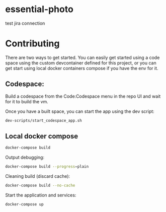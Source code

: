 # essential-photo

test jira connection

# Contributing

There are two ways to get started. You can easily get started using a code space using the custom devcontainer defined for this project, or you can get start using local docker containers compose if you have the env for it.

## Codespace:

Build a codespace from the Code:Codespace menu in the repo UI and wait for it to build the vm. 

Once you have a built space, you can start the app using the dev script:

```bash
dev-scripts/start_codespace_app.sh 
```

## Local docker compose

```bash
docker-compose build
```

Output debugging:

```bash
docker-compose build --progress=plain
```

Cleaning build (discard cache):

```bash
docker-compose build --no-cache
```

Start the application and services:

```bash
docker-compose up
```
